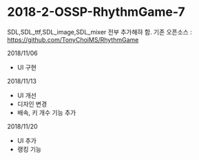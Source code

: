 # 2018-2-OSSP-RhythmGame-7

SDL,SDL_ttf,SDL_image,SDL_mixer 전부 추가해햐 함.
기존 오픈소스 : https://github.com/TonyChoiMS/RhythmGame

2018/11/06
- UI 구현

2018/11/13
- UI 개선
- 디자인 변경
- 배속, 키 개수 기능 추가

2018/11/20
- UI 추가
- 랭킹 기능
